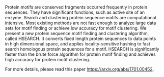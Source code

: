 Protein motifs are conserved fragments occurred frequently in protein sequences. They have significant functions, such as active site of an enzyme. Search and clustering protein sequence motifs are computational intensive. Most existing methods are not fast enough to analyze large data sets for motif finding or achieve low accuracy for motif clustering. We present a new protein sequence motif finding and clustering algorithm, called HSEARCH. It converts fixed length protein sequences to data points in high dimensional space, and applies locality-sensitive hashing to fast search homologous protein sequences for a motif. HSEARCH is significantly faster than the brute force algorithm for protein motif finding and achieves high accuracy for protein motif clustering.

For more details, please read this paper https://arxiv.org/abs/1701.00452.
